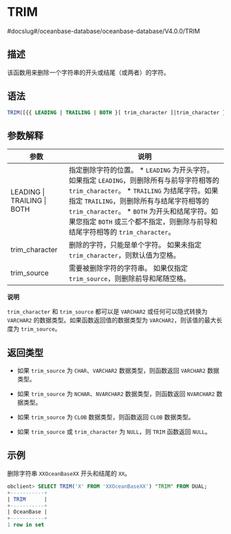 TRIM 
=========================
#docslug#/oceanbase-database/oceanbase-database/V4.0.0/TRIM




描述 
-----------------------

该函数用来删除一个字符串的开头或结尾（或两者）的字符。

语法 
-----------------------

```sql
TRIM([{{ LEADING | TRAILING | BOTH }[ trim_character ]|trim_character }FROM] trim_source)
```



参数解释 
-------------------------



|             参数              |                                                                                                                                                                                说明                                                                                                                                                                                 |
|-----------------------------|-------------------------------------------------------------------------------------------------------------------------------------------------------------------------------------------------------------------------------------------------------------------------------------------------------------------------------------------------------------------|
| LEADING \| TRAILING \| BOTH | 指定删除字符的位置。 * `LEADING` 为开头字符。如果指定 `LEADING`，则删除所有与前导字符相等的 `trim_character`。   * `TRAILING` 为结尾字符。如果指定 `TRAILING`，则删除所有与结尾字符相等的 `trim_character`。   * `BOTH` 为开头和结尾字符。如果您指定 `BOTH` 或三个都不指定，则删除与前导和结尾字符相等的 `trim_character`。    |
| trim_character              | 删除的字符，只能是单个字符。 如果未指定 `trim_character`，则默认值为空格。                                                                                                                                                                                                                                                                                                    |
| trim_source                 | 需要被删除字符的字符串。 如果仅指定 `trim_source`，则删除前导和尾随空格。                                                                                                                                                                                                                                                                                                      |


**说明**



`trim_character` 和 `trim_source` 都可以是 `VARCHAR2` 或任何可以隐式转换为 `VARCHAR2` 的数据类型。如果函数返回值的数据类型为 `VARCHAR2`，则该值的最大长度为 `trim_source`。

返回类型 
-------------------------

* 如果 `trim_source` 为 `CHAR`、`VARCHAR2` 数据类型，则函数返回 `VARCHAR2` 数据类型。

  

* 如果 `trim_source` 为 `NCHAR`、`NVARCHAR2` 数据类型，则函数返回 `NVARCHAR2` 数据类型。

  

* 如果 `trim_source` 为 `CLOB` 数据类型，则函数返回 `CLOB` 数据类型。

  

* 如果 `trim_source` 或 `trim_character` 为 `NULL`，则 `TRIM` 函数返回 `NULL`。

  




示例 
-----------------------

删除字符串 `XXOceanBaseXX` 开头和结尾的 `XX`。

```sql
obclient> SELECT TRIM('X' FROM 'XXOceanBaseXX') "TRIM" FROM DUAL;
+-----------+
| TRIM      |
+-----------+
| OceanBase |
+-----------+
1 row in set
```


